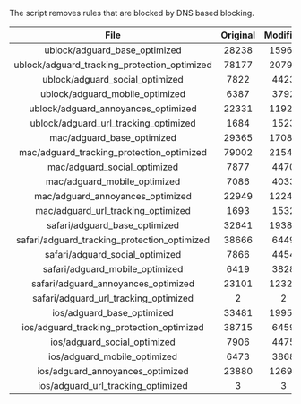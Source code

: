 The script removes rules that are blocked by DNS based blocking.


| File | Original | Modified |
|:----:|:-----:|:-----:|
| ublock/adguard_base_optimized | 28238 | 15960 |
| ublock/adguard_tracking_protection_optimized | 78177 | 20791 |
| ublock/adguard_social_optimized | 7822 | 4423 |
| ublock/adguard_mobile_optimized | 6387 | 3792 |
| ublock/adguard_annoyances_optimized | 22331 | 11921 |
| ublock/adguard_url_tracking_optimized | 1684 | 1523 |
| mac/adguard_base_optimized | 29365 | 17088 |
| mac/adguard_tracking_protection_optimized | 79002 | 21547 |
| mac/adguard_social_optimized | 7877 | 4470 |
| mac/adguard_mobile_optimized | 7086 | 4033 |
| mac/adguard_annoyances_optimized | 22949 | 12245 |
| mac/adguard_url_tracking_optimized | 1693 | 1532 |
| safari/adguard_base_optimized | 32641 | 19381 |
| safari/adguard_tracking_protection_optimized | 38666 | 6449 |
| safari/adguard_social_optimized | 7866 | 4454 |
| safari/adguard_mobile_optimized | 6419 | 3828 |
| safari/adguard_annoyances_optimized | 23101 | 12323 |
| safari/adguard_url_tracking_optimized | 2 | 2 |
| ios/adguard_base_optimized | 33481 | 19957 |
| ios/adguard_tracking_protection_optimized | 38715 | 6459 |
| ios/adguard_social_optimized | 7906 | 4475 |
| ios/adguard_mobile_optimized | 6473 | 3868 |
| ios/adguard_annoyances_optimized | 23880 | 12690 |
| ios/adguard_url_tracking_optimized | 3 | 3 |